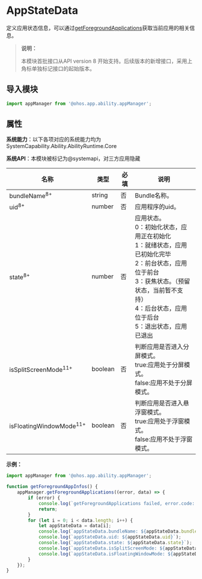  # AppStateData

定义应用状态信息，可以通过[getForegroundApplications](js-apis-app-ability-appManager.md#appmanagergetforegroundapplications)获取当前应用的相关信息。

> **说明：**
> 
> 本模块首批接口从API version 8 开始支持。后续版本的新增接口，采用上角标单独标记接口的起始版本。

## 导入模块

```ts
import appManager from '@ohos.app.ability.appManager';
```

## 属性

**系统能力**：以下各项对应的系统能力均为SystemCapability.Ability.AbilityRuntime.Core

**系统API**：本模块被标记为@systemapi，对三方应用隐藏

| 名称                      | 类型   | 必填  | 说明       |
| ------------------------- | ------ | ---- | --------- |
| bundleName<sup>8+</sup>   | string | 否   | Bundle名称。 |
| uid<sup>8+</sup>          | number | 否   | 应用程序的uid。   |
| state<sup>8+</sup>        | number | 否   | 应用状态。<br>0：初始化状态，应用正在初始化<br>1：就绪状态，应用已初始化完毕<br>2：前台状态，应用位于前台<br>3：获焦状态。（预留状态，当前暂不支持）<br>4：后台状态，应用位于后台<br>5：退出状态，应用已退出 |
| isSplitScreenMode<sup>11+</sup> | boolean | 否 | 判断应用是否进入分屏模式。<br>true:应用处于分屏模式。<br>false:应用不处于分屏模式。 |
| isFloatingWindowMode<sup>11+</sup> | boolean | 否 | 判断应用是否进入悬浮窗模式。<br>true:应用处于浮窗模式。<br>false:应用不处于浮窗模式。 |

**示例：**

```ts
import appManager from '@ohos.app.ability.appManager';

function getForegroundAppInfos() {
    appManager.getForegroundApplications((error, data) => {
        if (error) {
            console.log(`getForegroundApplications failed, error.code: ${JSON.stringify(error.code)}, error.message: ${JSON.stringify(error.message)}`);
            return;
        }
        for (let i = 0; i < data.length; i++) {
            let appStateData = data[i];
            console.log(`appStateData.bundleName: ${appStateData.bundleName}`);
            console.log(`appStateData.uid: ${appStateData.uid}`);
            console.log(`appStateData.state: ${appStateData.state}`);
            console.log(`appStateData.isSplitScreenMode: ${appStateData.isSplitScreenMode}`);
            console.log(`appStateData.isFloatingWindowMode: ${appStateData.isFloatingWindowMode}`);
        }
    });
}
```
